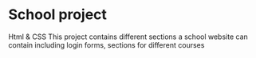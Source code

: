 # School project 
Html & CSS
This project contains different sections a school website can contain including login forms, sections for different courses

